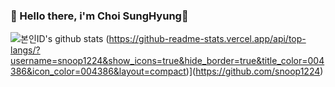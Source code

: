 ###  👋 Hello there, i'm Choi SungHyung🌱



![본인ID's github stats](https://github-readme-stats.vercel.app/api?username=snoopy1224&show_icons=true)
(https://github-readme-stats.vercel.app/api/top-langs/?username=snoop1224&show_icons=true&hide_border=true&title_color=004386&icon_color=004386&layout=compact)](https://github.com/snoop1224)



<!--
**snoopy1224/snoopy1224** is a ✨ _special_ ✨ repository because its `README.md` (this file) appears on your GitHub profile.

Here are some ideas to get you started:

- 🔭 I’m currently working on ...
- 🌱 I’m currently learning ...
- 👯 I’m looking to collaborate on ...
- 🤔 I’m looking for help with ...
- 💬 Ask me about ...
- 📫 How to reach me: ...
- 😄 Pronouns: ...
- ⚡ Fun fact: ...
-->
